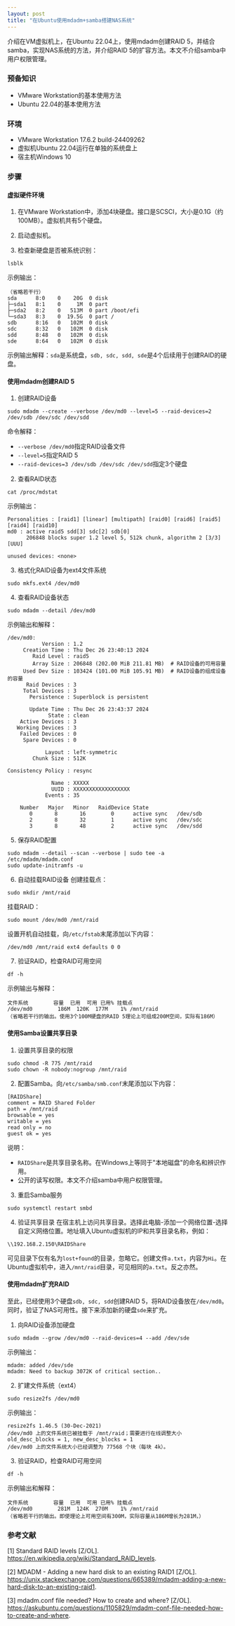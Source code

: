 ```yaml
---
layout: post
title: "在Ubuntu使用mdadm+samba搭建NAS系统"
---
```


介绍在VM虚拟机上，在Ubuntu 22.04上，使用mdadm创建RAID 5，并结合samba，实现NAS系统的方法，并介绍RAID 5的扩容方法。本文不介绍samba中用户权限管理。

### 预备知识

- VMware Workstation的基本使用方法
- Ubuntu 22.04的基本使用方法

### 环境

- VMware Workstation 17.6.2 build-24409262
- 虚拟机Ubuntu 22.04运行在单独的系统盘上
- 宿主机Windows 10

### 步骤

#### 虚拟硬件环境

1. 在VMware Workstation中，添加4块硬盘。接口是SCSCI，大小是0.1G（约100MB）。虚拟机共有5个硬盘。

2. 启动虚拟机。

3. 检查新硬盘是否被系统识别：
 ```
 lsblk
 ```

示例输出：
```
（省略若干行）
sda      8:0    0    20G  0 disk 
├─sda1   8:1    0     1M  0 part 
├─sda2   8:2    0   513M  0 part /boot/efi
└─sda3   8:3    0  19.5G  0 part /
sdb      8:16   0   102M  0 disk 
sdc      8:32   0   102M  0 disk 
sdd      8:48   0   102M  0 disk 
sde      8:64   0   102M  0 disk 
```
示例输出解释：`sda`是系统盘，`sdb, sdc, sdd, sde`是4个后续用于创建RAID的硬盘。

#### 使用mdadm创建RAID 5

1. 创建RAID设备
 ```
 sudo mdadm --create --verbose /dev/md0 --level=5 --raid-devices=2 /dev/sdb /dev/sdc /dev/sdd
 ```
 命令解释：
 - `--verbose /dev/md0`指定RAID设备文件
 - `--level=5`指定RAID 5
 - `--raid-devices=3 /dev/sdb /dev/sdc /dev/sdd`指定3个硬盘

2. 查看RAID状态
 ```
 cat /proc/mdstat
 ```

 示例输出：
 ```
 Personalities : [raid1] [linear] [multipath] [raid0] [raid6] [raid5] [raid4] [raid10] 
 md0 : active raid5 sdd[3] sdc[2] sdb[0]
       206848 blocks super 1.2 level 5, 512k chunk, algorithm 2 [3/3] [UUU]
       
 unused devices: <none>
 ```

3. 格式化RAID设备为ext4文件系统
 ```
 sudo mkfs.ext4 /dev/md0
 ```

4. 查看RAID设备状态
 ```
 sudo mdadm --detail /dev/md0
 ```

 示例输出和解释：
 ```
 /dev/md0:
            Version : 1.2
      Creation Time : Thu Dec 26 23:40:13 2024
         Raid Level : raid5
         Array Size : 206848 (202.00 MiB 211.81 MB)  # RAID设备的可用容量
      Used Dev Size : 103424 (101.00 MiB 105.91 MB)  # RAID设备的组成设备的容量
       Raid Devices : 3
      Total Devices : 3
        Persistence : Superblock is persistent
 
        Update Time : Thu Dec 26 23:43:37 2024
              State : clean 
     Active Devices : 3
    Working Devices : 3
     Failed Devices : 0
      Spare Devices : 0
 
             Layout : left-symmetric
         Chunk Size : 512K
 
 Consistency Policy : resync
 
               Name : XXXXX
               UUID : XXXXXXXXXXXXXXXXXX
             Events : 35
 
     Number   Major   Minor   RaidDevice State
        0       8       16        0      active sync   /dev/sdb
        2       8       32        1      active sync   /dev/sdc
        3       8       48        2      active sync   /dev/sdd
 ```

5. 保存RAID配置
 ```
 sudo mdadm --detail --scan --verbose | sudo tee -a /etc/mdadm/mdadm.conf
 sudo update-initramfs -u
 ```

6. 自动挂载RAID设备
 创建挂载点：
 ```
 sudo mkdir /mnt/raid
 ```
 
 挂载RAID：
 ```
 sudo mount /dev/md0 /mnt/raid
 ```
 
 设置开机自动挂载，向`/etc/fstab`末尾添加以下内容：
 ```
 /dev/md0 /mnt/raid ext4 defaults 0 0
 ```

7. 验证RAID，检查RAID可用空间
 ```
 df -h
 ```
 
 示例输出与解释：
 ```
 文件系统        容量  已用  可用 已用% 挂载点
 /dev/md0        186M  120K  177M    1% /mnt/raid
 （省略若干行的输出。使用3个100M硬盘的RAID 5理论上可组成200M空间，实际有186M）
 ```

#### 使用Samba设置共享目录

1. 设置共享目录的权限
 ```
 sudo chmod -R 775 /mnt/raid
 sudo chown -R nobody:nogroup /mnt/raid
 ```

2. 配置Samba。向`/etc/samba/smb.conf`末尾添加以下内容：
 ```
 [RAIDShare]
 comment = RAID Shared Folder
 path = /mnt/raid
 browsable = yes
 writable = yes
 read only = no
 guest ok = yes
 ```
 
 说明：
 - `RAIDShare`是共享目录名称。在Windows上等同于"本地磁盘"的命名和辨识作用。
 - 公开的读写权限。本文不介绍samba中用户权限管理。

3. 重启Samba服务
```
sudo systemctl restart smbd
```

4. 验证共享目录
 在宿主机上访问共享目录。选择此电脑-添加一个网络位置-选择自定义网络位置。地址填入Ubuntu虚拟机的IP和共享目录名称，例如：
 ```
 \\192.168.2.150\RAIDShare
 ```
 可见目录下仅有名为`lost+found`的目录，忽略它。创建文件`a.txt`，内容为`Hi`。在Ubuntu虚拟机中，进入`/mnt/raid`目录，可见相同的`a.txt`。反之亦然。

#### 使用mdadm扩充RAID

至此，已经使用3个硬盘`sdb, sdc, sdd`创建RAID 5，将RAID设备放在`/dev/md0`。同时，验证了NAS可用性。接下来添加新的硬盘`sde`来扩充。

1. 向RAID设备添加硬盘
 ```
 sudo mdadm --grow /dev/md0 --raid-devices=4 --add /dev/sde
 ```
 
 示例输出：
 ```
 mdadm: added /dev/sde
 mdadm: Need to backup 3072K of critical section..
 ```

2. 扩建文件系统（ext4）
 ```
 sudo resize2fs /dev/md0
 ```
 
 示例输出：
 ```
 resize2fs 1.46.5 (30-Dec-2021)
 /dev/md0 上的文件系统已被挂载于 /mnt/raid；需要进行在线调整大小
 old_desc_blocks = 1, new_desc_blocks = 1
 /dev/md0 上的文件系统大小已经调整为 77568 个块（每块 4k）。
 ```

3. 验证RAID，检查RAID可用空间
 ```
 df -h
 ```
 
 示例输出和解释：
 ```
 文件系统        容量  已用  可用 已用% 挂载点
 /dev/md0        281M  124K  270M    1% /mnt/raid
 （省略若干行的输出。即使理论上可用空间有300M，实际容量从186M增长为281M，）
 ```

### 参考文献

[1] Standard RAID levels [Z/OL]. https://en.wikipedia.org/wiki/Standard_RAID_levels. 

[2] MDADM - Adding a new hard disk to an existing RAID1 [Z/OL]. https://unix.stackexchange.com/questions/665389/mdadm-adding-a-new-hard-disk-to-an-existing-raid1. 

[3] mdadm.conf file needed? How to create and where? [Z/OL]. https://askubuntu.com/questions/1105829/mdadm-conf-file-needed-how-to-create-and-where.
